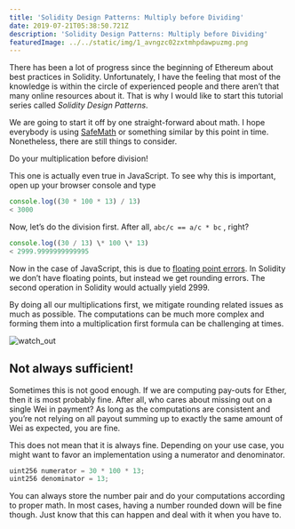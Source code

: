 ```yaml
---
title: 'Solidity Design Patterns: Multiply before Dividing'
date: 2019-07-21T05:38:50.721Z
description: 'Solidity Design Patterns: Multiply before Dividing'
featuredImage: ../../static/img/1_avngzc02zxtmhpdawpuzmg.png
---
```

There has been a lot of progress since the beginning of Ethereum about best practices in Solidity. Unfortunately, I have the feeling that most of the knowledge is within the circle of experienced people and there aren’t that many online resources about it. That is why I would like to start this tutorial series called _Solidity Design Patterns_.

We are going to start it off by one straight-forward about math. I hope everybody is using [SafeMath](https://github.com/OpenZeppelin/openzeppelin-solidity/blob/master/contracts/math/SafeMath.sol) or something similar by this point in time. Nonetheless, there are still things to consider.

Do your multiplication before division!

This one is actually even true in JavaScript. To see why this is important, open up your browser console and type

```javascript
console.log((30 * 100 * 13) / 13)
< 3000
```

Now, let’s do the division first. After all, `abc/c == a/c * bc` , right?

```javascript
console.log((30 / 13) \* 100 \* 13)
< 2999.9999999999995
```

Now in the case of JavaScript, this is due to [floating point errors](https://en.wikipedia.org/wiki/Floating_point_error_mitigation). In Solidity we don’t have floating points, but instead we get rounding errors. The second operation in Solidity would actually yield 2999.

By doing all our multiplications first, we mitigate rounding related issues as much as possible. The computations can be much more complex and forming them into a multiplication first formula can be challenging at times.

![watch_out](/img/1_avngzc02zxtmhpdawpuzmg.png)

## Not always sufficient!

Sometimes this is not good enough. If we are computing pay-outs for Ether, then it is most probably fine. After all, who cares about missing out on a single Wei in payment? As long as the computations are consistent and you’re not relying on all payout summing up to exactly the same amount of Wei as expected, you are fine.

This does not mean that it is always fine. Depending on your use case, you might want to favor an implementation using a numerator and denominator.

```javascript
uint256 numerator = 30 * 100 * 13;
uint256 denominator = 13;
```

You can always store the number pair and do your computations according to proper math. In most cases, having a number rounded down will be fine though. Just know that this can happen and deal with it when you have to.
